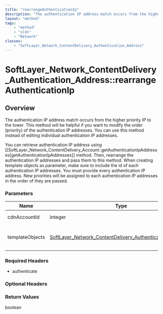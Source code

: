 ```yaml
---
title: "rearrangeAuthenticationIp"
description: "The authentication IP address match occurs from the higher priority IP to the lower. This method will be helpful if you... "
layout: "method"
tags:
    - "method"
    - "sldn"
    - "Network"
classes:
    - "SoftLayer_Network_ContentDelivery_Authentication_Address"
---
```

# SoftLayer_Network_ContentDelivery_Authentication_Address::rearrangeAuthenticationIp
## Overview 
The authentication IP address match occurs from the higher priority IP to the lower. This method will be helpful if you want to modify the order (priority) of the authentication IP addresses. You can use this method instead of editing individual authentication IP addresses. 

You can retrieve authentication IP address using [[SoftLayer_Network_ContentDelivery_Account::getAuthenticationIpAddresses|getAuthenticationIpAddresses]] method. Then, rearrange the authentication IP addresses and pass them to this method. When creating template objects as parameter, make sure to include the id of each authentication IP addresses. You must provide every authentication IP address.  New priorities will be assigned to each authentication IP addresses in the order of they are passed. 

### Parameters 
|Name | Type | Description |
| --- | --- | --- |
|cdnAccountId| integer| A CDN account id|
|templateObjects| <a href='/reference/datatypes/SoftLayer_Network_ContentDelivery_Authentication_Address'>SoftLayer_Network_ContentDelivery_Authentication_Address[] </a>| An array of authentication IP address objects|


### Required Headers
* authenticate

### Optional Headers

### Return Values
boolean
